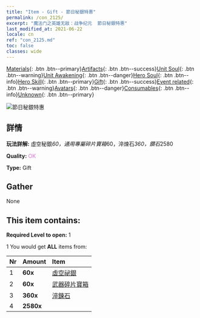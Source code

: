 ```yaml
---
title: "Item - Gift - 節日秘銀特惠"
permalink: /con_2125/
excerpt: "魔法门之英雄无敌：战争纪元  節日秘銀特惠"
last_modified_at: 2021-06-22
locale: cn
ref: "con_2125.md"
toc: false
classes: wide
---
```

 [Materials](/ItemsCN/){: .btn .btn--primary}[Artifacts](/ItemsCN/Artifacts/){: .btn .btn--success}[Unit Soul](/ItemsCN/UnitSoul/){: .btn .btn--warning}[Unit Awakening](/ItemsCN/UnitAwakening/){: .btn .btn--danger}[Hero Soul](/ItemsCN/HeroSoul/){: .btn .btn--info}[Hero Skill](/ItemsCN/HeroSkill/){: .btn .btn--primary}[Gift](/ItemsCN/Gift/){: .btn .btn--success}[Event related](/ItemsCN/Events/){: .btn .btn--warning}[Avatars](/ItemsCN/Avatars/){: .btn .btn--danger}[Consumables](/ItemsCN/Consumables/){: .btn .btn--info}[Unknown](/ItemsCN/Unknown/){: .btn .btn--primary}

 ![節日秘銀特惠](/images/t/i_907592.png)

## 詳情
 **玩法詳解:** 虛空秘銀*60，通用專屬碎片寶箱*60，淬煉石*360，鑽石*2580

 **Quality:** <span style="color: #DA70D6">OK</span>

 **Type:** Gift

## Gather

  None

## This item contains:

 **Required Level to open:** 1

 1 You would get **ALL** items  from:

  | Nr | Amount |     Item    |
  |:---|:-------|:------------|
  | 1 |  **60x** | [虛空祕銀](/cn/Items/con_817/) |  | 
  | 2 |  **60x** | [武器碎片寶箱](/cn/Items/con_1367/) |  | 
  | 3 |  **360x** | [淬鍊石](/cn/Items/con_814/) |  | 
  | 4 |  **2580x** | <i class="fas fa-gem"/> |  | 
